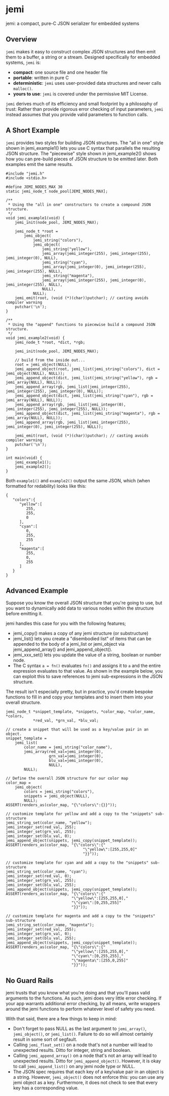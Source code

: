 # jemi
jemi: a compact, pure-C JSON serializer for embedded systems

## Overview

`jemi` makes it easy to construct complex JSON structures and then emit them
to a buffer, a string or a stream.  Designed specifically for embedded systems,
`jemi` is:
* **compact**: one source file and one header file
* **portable**: written in pure C
* **deterministic**: `jemi` uses user-provided data structures and never calls
`malloc()`.
* **yours to use**: `jemi` is covered under the permissive MIT License.

`jemi` derives much of its efficiency and small footprint by a philosophy of
trust: Rather than provide rigorous error checking of input parameters,
`jemi` instead assumes that you provide valid parameters to function calls.


## A Short Example


`jemi` provides two styles for building JSON structures.  The "all in one" style
shown in jemi_example1() lets you use C syntax that parallels the resulting JSON
structure.  The "piecewise" style shown in jemi_example2() shows how you can
pre-build pieces of JSON structure to be emitted later.  Both examples emit the
same results.

```
#include "jemi.h"
#include <stdio.h>

#define JEMI_NODES_MAX 30
static jemi_node_t node_pool[JEMI_NODES_MAX];

/**
 * Using the "all in one" constructors to create a compound JSON structure.
 */
void jemi_example1(void) {
    jemi_init(node_pool, JEMI_NODES_MAX);

    jemi_node_t *root =
        jemi_object(
            jemi_string("colors"),
            jemi_object(
                jemi_string("yellow"),
                jemi_array(jemi_integer(255), jemi_integer(255), jemi_integer(0), NULL),
                jemi_string("cyan"),
                jemi_array(jemi_integer(0), jemi_integer(255), jemi_integer(255), NULL),
                jemi_string("magenta"),
                jemi_array(jemi_integer(255), jemi_integer(0), jemi_integer(255), NULL),
                NULL),
            NULL);
    jemi_emit(root, (void (*)(char))putchar); // casting avoids compiler warning
    putchar('\n');
}

/**
 * Using the "append" functions to piecewise build a compound JSON structure.
 */
void jemi_example2(void) {
    jemi_node_t *root, *dict, *rgb;

    jemi_init(node_pool, JEMI_NODES_MAX);

    // build from the inside out...
    root = jemi_object(NULL);
    jemi_append_object(root, jemi_list(jemi_string("colors"), dict = jemi_object(NULL), NULL));
    jemi_append_object(dict, jemi_list(jemi_string("yellow"), rgb = jemi_array(NULL), NULL));
    jemi_append_array(rgb, jemi_list(jemi_integer(255), jemi_integer(255), jemi_integer(0), NULL));
    jemi_append_object(dict, jemi_list(jemi_string("cyan"), rgb = jemi_array(NULL), NULL));
    jemi_append_array(rgb, jemi_list(jemi_integer(0), jemi_integer(255), jemi_integer(255), NULL));
    jemi_append_object(dict, jemi_list(jemi_string("magenta"), rgb = jemi_array(NULL), NULL));
    jemi_append_array(rgb, jemi_list(jemi_integer(255), jemi_integer(0), jemi_integer(255), NULL));

    jemi_emit(root, (void (*)(char))putchar); // casting avoids compiler warning
    putchar('\n');
}

int main(void) {
    jemi_example1();
    jemi_example2();
}
```

Both `example1()` and `example2()` output the same JSON, which (when formatted
for redability) looks like this:

```
{
   "colors":{
      "yellow":[
         255,
         255,
         0
      ],
      "cyan":[
         0,
         255,
         255
      ],
      "magenta":[
         255,
         0,
         255
      ]
   }
}
```

## Advanced Example

Suppose you know the overall JSON structure that you're going to use, but you
want to dynamically add data to various nodes within the structure before
emitting it.  

jemi handles this case for you with the following features;
* jemi_copy() makes a copy of any jemi structure (or substructure)
* jemi_list() lets you create a "disembodied list" of items that can be
appended to the body of a jemi_list or jemi_object via jemi_append_array()
and jemi_append_object().
* jemi_xxx_set() lets you update the value of a string, boolean or number node.
* The C syntax `a = fn()` evaluates `fn()` and assigns it to `a` and the entire
expression evaluates to that value.  As shown in the example below, you can
exploit this to save references to jemi sub-expressions in the JSON structure.

The result isn't especially pretty, but in practice, you'd create bespoke
functions to fill in and copy your templates and to insert them into your
overall structure.

```
jemi_node_t *snippet_template, *snippets, *color_map, *color_name, *colors,
            *red_val, *grn_val, *blu_val;

// create a snippet that will be used as a key/value pair in an object.
snippet_template =
    jemi_list(
        color_name = jemi_string("color_name"),
        jemi_array(red_val=jemi_integer(0),
                   grn_val=jemi_integer(0),
                   blu_val=jemi_integer(0),
                   NULL),
        NULL);

// Define the overall JSON structure for our color map
color_map =
    jemi_object(
        colors = jemi_string("colors"),
        snippets = jemi_object(NULL),
        NULL);
ASSERT(renders_as(color_map, "{\"colors\":{}}"));

// customize template for yellow and add a copy to the "snippets" sub-structure
jemi_string_set(color_name, "yellow");
jemi_integer_set(red_val, 255);
jemi_integer_set(grn_val, 255);
jemi_integer_set(blu_val, 0);
jemi_append_object(snippets, jemi_copy(snippet_template));
ASSERT(renders_as(color_map, "{\"colors\":{"
                                  "\"yellow\":[255,255,0]"
                                  "}}"));

// customize template for cyan and add a copy to the "snippets" sub-structure
jemi_string_set(color_name, "cyan");
jemi_integer_set(red_val, 0);
jemi_integer_set(grn_val, 255);
jemi_integer_set(blu_val, 255);
jemi_append_object(snippets, jemi_copy(snippet_template));
ASSERT(renders_as(color_map, "{\"colors\":{"
                             "\"yellow\":[255,255,0],"
                             "\"cyan\":[0,255,255]"
                             "}}"));

// customize template for magenta and add a copy to the "snippets" sub-structure
jemi_string_set(color_name, "magenta");
jemi_integer_set(red_val, 255);
jemi_integer_set(grn_val, 0);
jemi_integer_set(blu_val, 255);
jemi_append_object(snippets, jemi_copy(snippet_template));
ASSERT(renders_as(color_map, "{\"colors\":{"
                             "\"yellow\":[255,255,0],"
                             "\"cyan\":[0,255,255],"
                             "\"magenta\":[255,0,255]"
                             "}}"));

```

## No Guard Rails

jemi trusts that you know what you're doing and that you'll pass valid arguments
to the functions.  As such, jemi does very little error checking.  If your
app warrants additional error checking, by all means, write wrappers around the
jemi functions to perform whatever level of safety you need.

With that said, there are a few things to keep in mind:

* Don't forget to pass NULL as the last argument to `jemi_array()`,
`jemi_object()`, or `jemi_list()`.  Failure to do so will almost certainly
result in some sort of segfault.
* Calling `jemi_float_set()` on a node that's not a number will lead to
unexpected results.  Ditto for integer, string and boolean.
* Calling `jemi_append_array()` on a node that's not an array will lead to
unexpected results.  Ditto for `jemi_append_object()`.  However, it is okay
to call `jemi_append_list()` on any jemi node type or NULL.
* The JSON spec requires that each key of a key/value pair in an object is a
string.  However, `jemi_object()` does not enforce this: you can use any jemi
object as a key.  Furthermore, it does not check to see that every key has a
corresponding value.
